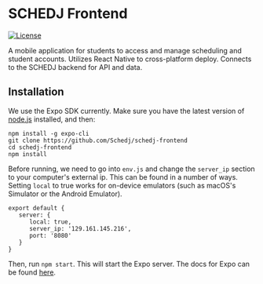 # SCHEDJ Frontend
[![License](https://img.shields.io/badge/License-Apache%202.0-blue.svg)](https://opensource.org/licenses/Apache-2.0)

A mobile application for students to access and manage scheduling and student accounts. Utilizes React Native to cross-platform deploy. Connects to the SCHEDJ backend for API and data.

## Installation
We use the Expo SDK currently. Make sure you have the latest version of [node.js](https://nodejs.org/en/) installed, and then:
```
npm install -g expo-cli
git clone https://github.com/Schedj/schedj-frontend
cd schedj-frontend
npm install
```
Before running, we need to go into `env.js` and change the `server_ip` section to your computer's external ip. This can be found in a number of ways. Setting `local` to true works for on-device emulators (such as macOS's Simulator or the Android Emulator).
```
export default {
   server: {
      local: true,
      server_ip: '129.161.145.216',
      port: '8080'
   }
}
```

Then, run `npm start`. This will start the Expo server. The docs for Expo can be found [here](https://docs.expo.io/versions/latest/).

